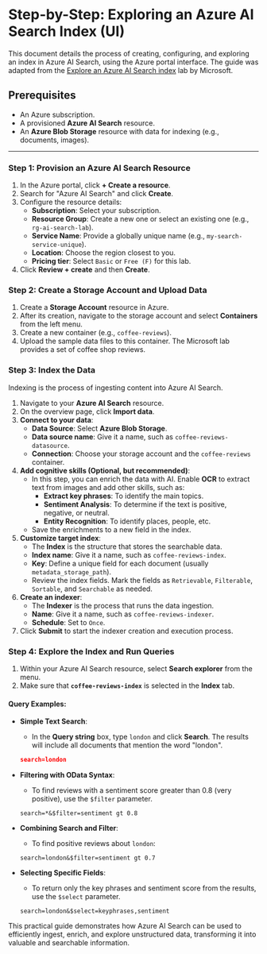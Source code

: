 # Step-by-Step: Exploring an Azure AI Search Index (UI)

This document details the process of creating, configuring, and exploring an index in Azure AI Search, using the Azure portal interface. The guide was adapted from the [Explore an Azure AI Search index](https://microsoftlearning.github.io/mslearn-ai-fundamentals/Instructions/Labs/11-ai-search.html) lab by Microsoft.

## Prerequisites

* An Azure subscription.
* A provisioned **Azure AI Search** resource.
* An **Azure Blob Storage** resource with data for indexing (e.g., documents, images).

---

### **Step 1: Provision an Azure AI Search Resource**

1.  In the Azure portal, click **+ Create a resource**.
2.  Search for "Azure AI Search" and click **Create**.
3.  Configure the resource details:
    * **Subscription**: Select your subscription.
    * **Resource Group**: Create a new one or select an existing one (e.g., `rg-ai-search-lab`).
    * **Service Name**: Provide a globally unique name (e.g., `my-search-service-unique`).
    * **Location**: Choose the region closest to you.
    * **Pricing tier**: Select `Basic` or `Free (F)` for this lab.
4.  Click **Review + create** and then **Create**.

### **Step 2: Create a Storage Account and Upload Data**

1.  Create a **Storage Account** resource in Azure.
2.  After its creation, navigate to the storage account and select **Containers** from the left menu.
3.  Create a new container (e.g., `coffee-reviews`).
4.  Upload the sample data files to this container. The Microsoft lab provides a set of coffee shop reviews.

### **Step 3: Index the Data**

Indexing is the process of ingesting content into Azure AI Search.

1.  Navigate to your **Azure AI Search** resource.
2.  On the overview page, click **Import data**.
3.  **Connect to your data**:
    * **Data Source**: Select **Azure Blob Storage**.
    * **Data source name**: Give it a name, such as `coffee-reviews-datasource`.
    * **Connection**: Choose your storage account and the `coffee-reviews` container.
4.  **Add cognitive skills (Optional, but recommended)**:
    * In this step, you can enrich the data with AI. Enable **OCR** to extract text from images and add other skills, such as:
        * **Extract key phrases**: To identify the main topics.
        * **Sentiment Analysis**: To determine if the text is positive, negative, or neutral.
        * **Entity Recognition**: To identify places, people, etc.
    * Save the enrichments to a new field in the index.
5.  **Customize target index**:
    * The **Index** is the structure that stores the searchable data.
    * **Index name**: Give it a name, such as `coffee-reviews-index`.
    * **Key**: Define a unique field for each document (usually `metadata_storage_path`).
    * Review the index fields. Mark the fields as `Retrievable`, `Filterable`, `Sortable`, and `Searchable` as needed.
6.  **Create an indexer**:
    * The **Indexer** is the process that runs the data ingestion.
    * **Name**: Give it a name, such as `coffee-reviews-indexer`.
    * **Schedule**: Set to `Once`.
7.  Click **Submit** to start the indexer creation and execution process.

### **Step 4: Explore the Index and Run Queries**

1.  Within your Azure AI Search resource, select **Search explorer** from the menu.
2.  Make sure that **`coffee-reviews-index`** is selected in the **Index** tab.

#### **Query Examples:**

* **Simple Text Search**:
    * In the **Query string** box, type `london` and click **Search**. The results will include all documents that mention the word "london".

    ```json
    search=london
    ```

* **Filtering with OData Syntax**:
    * To find reviews with a sentiment score greater than 0.8 (very positive), use the `$filter` parameter.

    ```
    search=*&$filter=sentiment gt 0.8
    ```

* **Combining Search and Filter**:
    * To find positive reviews about `london`:

    ```
    search=london&$filter=sentiment gt 0.7
    ```

* **Selecting Specific Fields**:
    * To return only the key phrases and sentiment score from the results, use the `$select` parameter.

    ```
    search=london&$select=keyphrases,sentiment
    ```

This practical guide demonstrates how Azure AI Search can be used to efficiently ingest, enrich, and explore unstructured data, transforming it into valuable and searchable information.
